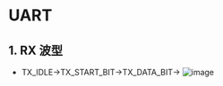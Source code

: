 # UART

## 1. RX 波型

- TX_IDLE->TX_START_BIT->TX_DATA_BIT->
![image](https://github.com/user-attachments/assets/54ce8ba2-9398-40fd-919a-08a7ff47306a)
